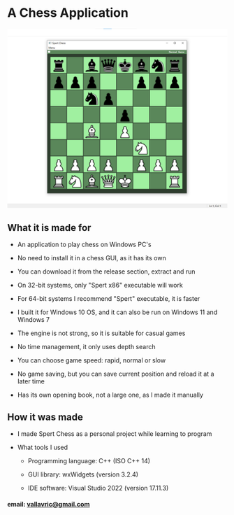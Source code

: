 # A Chess Application

![Alt text](https://github.com/val-lavric/spert-chess/blob/main/screenshot.png)

## What it is made for

* An application to play chess on Windows PC's

* No need to install it in a chess GUI, as it has its own

* You can download it from the release section, extract and run

* On 32-bit systems, only "Spert x86" executable will work

* For 64-bit systems I recommend "Spert" executable, it is faster

* I built it for Windows 10 OS, and it can also be run on Windows 11 and Windows 7

* The engine is not strong, so it is suitable for casual games

* No time management, it only uses depth search

* You can choose game speed: rapid, normal or slow

* No game saving, but you can save current position and reload it at a later time

* Has its own opening book, not a large one, as I made it manually

## How it was made

* I made Spert Chess as a personal project while learning to program

* What tools I used
  
  * Programming language: C++ (ISO C++ 14)

  * GUI library: wxWidgets (version 3.2.4)

  * IDE software: Visual Studio 2022 (version 17.11.3)
 
#### email:  vallavric@gmail.com
